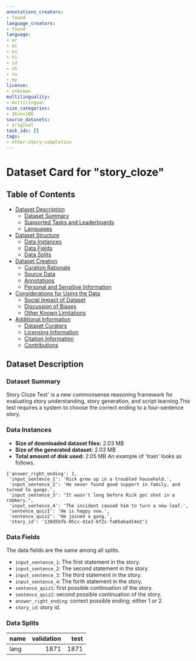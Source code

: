 ```yaml
---
annotations_creators:
- found
language_creators:
- found
language:
- ar
- es
- eu
- hi
- id
- zh
- ru
- my
license:
- unknown
multilinguality:
- multilingual
size_categories:
- 1K<n<10K
source_datasets:
- original
task_ids: []
tags:
- other-story-completion
---
```

# Dataset Card for "story_cloze"
## Table of Contents
- [Dataset Description](#dataset-description)
  - [Dataset Summary](#dataset-summary)
  - [Supported Tasks and Leaderboards](#supported-tasks-and-leaderboards)
  - [Languages](#languages)
- [Dataset Structure](#dataset-structure)
  - [Data Instances](#data-instances)
  - [Data Fields](#data-fields)
  - [Data Splits](#data-splits)
- [Dataset Creation](#dataset-creation)
  - [Curation Rationale](#curation-rationale)
  - [Source Data](#source-data)
  - [Annotations](#annotations)
  - [Personal and Sensitive Information](#personal-and-sensitive-information)
- [Considerations for Using the Data](#considerations-for-using-the-data)
  - [Social Impact of Dataset](#social-impact-of-dataset)
  - [Discussion of Biases](#discussion-of-biases)
  - [Other Known Limitations](#other-known-limitations)
- [Additional Information](#additional-information)
  - [Dataset Curators](#dataset-curators)
  - [Licensing Information](#licensing-information)
  - [Citation Information](#citation-information)
  - [Contributions](#contributions)
## Dataset Description

### Dataset Summary
Story Cloze Test' is a new commonsense reasoning framework for evaluating story understanding, 
story generation, and script learning.This test requires a system to choose the correct ending 
to a four-sentence story.

### Data Instances
- **Size of downloaded dataset files:** 2.03 MB
- **Size of the generated dataset:** 2.03 MB
- **Total amount of disk used:** 2.05 MB
An example of 'train' looks as follows.
```
{'answer_right_ending': 1,
 'input_sentence_1': 'Rick grew up in a troubled household.',
 'input_sentence_2': 'He never found good support in family, and turned to gangs.',
 'input_sentence_3': "It wasn't long before Rick got shot in a robbery.",
 'input_sentence_4': 'The incident caused him to turn a new leaf.',
 'sentence_quiz1': 'He is happy now.',
 'sentence_quiz2': 'He joined a gang.',
 'story_id': '138d5bfb-05cc-41e3-bf2c-fa85ebad14e2'}
```

### Data Fields

The data fields are the same among all splits.
- `input_sentence_1`: The first statement in the story.
- `input_sentence_2`: The second statement in the story.
- `input_sentence_3`: The third statement in the story.
- `input_sentence_4`: The forth statement in the story.
- `sentence_quiz1`: first possible continuation of the story. 
- `sentence_quiz2`: second possible continuation of the story. 
- `answer_right_ending`: correct possible ending; either 1 or 2. 
- `story_id`: story id. 

### Data Splits

| name  |validation |test|
|-------|-----:|---:|
|lang|1871|1871|
